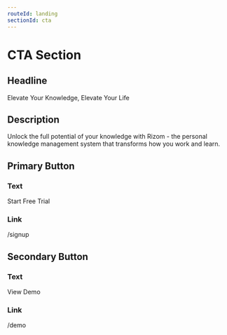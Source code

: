 ```yaml
---
routeId: landing
sectionId: cta
---
```


# CTA Section

## Headline

Elevate Your Knowledge, Elevate Your Life

## Description

Unlock the full potential of your knowledge with Rizom - the personal knowledge management system that transforms how you work and learn.

## Primary Button

### Text

Start Free Trial

### Link

/signup

## Secondary Button

### Text

View Demo

### Link

/demo
